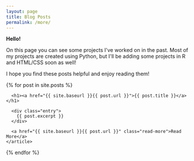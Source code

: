 ```yaml
---
layout: page
title: Blog Posts
permalink: /more/
---
```


<div>
  
  <b>Hello!</b>

  <p>On this page you can see some projects I've worked on in the past. Most of my projects are created using Python, but I'll be adding some projects in R and HTML/CSS soon as well!</p>

  <p>I hope you find these posts helpful and enjoy reading them!</p>

</div>

<div class="posts">
  {% for post in site.posts %}
    <article class="post">

      <h1><a href="{{ site.baseurl }}{{ post.url }}">{{ post.title }}</a></h1>

      <div class="entry">
        {{ post.excerpt }}
      </div>

      <a href="{{ site.baseurl }}{{ post.url }}" class="read-more">Read More</a>
    </article>
  {% endfor %}
</div>
